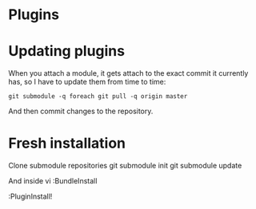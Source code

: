 Plugins
=======


Updating plugins
================

When you attach a module, it gets attach to the exact commit it currently has, so I have to update them from time to time:

    git submodule -q foreach git pull -q origin master
    
And then commit changes to the repository.

Fresh installation
==================

Clone submodule repositories
    git submodule init
    git submodule update

And inside vi
    :BundleInstall

:PluginInstall!
